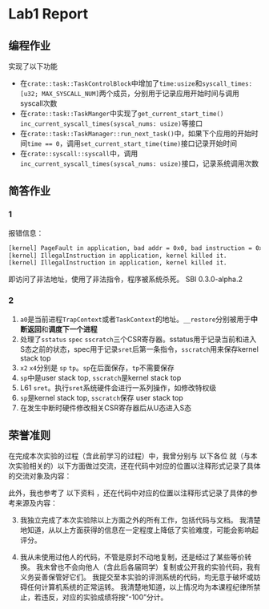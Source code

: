 # Lab1 Report
## 编程作业
实现了以下功能
- 在`crate::task::TaskControlBlock`中增加了`time:usize`和`syscall_times: [u32; MAX_SYSCALL_NUM]`两个成员，分别用于记录应用开始时间与调用syscall次数
- 在`crate::task::TaskManger`中实现了`get_current_start_time()` `inc_current_syscall_times(syscal_nums: usize)`等接口
- 在`crate::task::TaskManager::run_next_task()`中，如果下个应用的开始时间`time == 0`，调用`set_current_start_time(time)`接口记录开始时间
- 在`crate::syscall::syscall`中，调用`inc_current_syscall_times(syscal_nums: usize)`接口，记录系统调用次数

## 简答作业
### 1
报错信息：
```bash
[kernel] PageFault in application, bad addr = 0x0, bad instruction = 0x804003a4, kernel killed it.  
[kernel] IllegalInstruction in application, kernel killed it.  
[kernel] IllegalInstruction in application, kernel killed it.
```

即访问了非法地址，使用了非法指令，程序被系统杀死。
SBI 0.3.0-alpha.2

### 2
1. `a0`是当前进程`TrapContext`或者`TaskContext`的地址。`__restore`分别被用于**中断返回**和**调度下一个进程**
2. 处理了`sstatus` `spec` `sscratch`三个CSR寄存器。sstatus用于记录当前和进入S态之前的状态，spec用于记录`sret`后第一条指令，`sscratch`用来保存kernel stack top
3. `x2` `x4`分别是 `sp` `tp`。`sp`在后面保存，`tp`不需要保存
4. `sp`中是user stack top, `sscratch`是kernel stack top
5. L61 `sret`。执行`sret`系统硬件会进行一系列操作，如修改特权级
6. `sp`是kernel stack top, `sscratch`保存 user stack top
7. 在发生中断时硬件修改相关CSR寄存器后从U态进入S态

## 荣誉准则
在完成本次实验的过程（含此前学习的过程）中，我曾分别与 以下各位 就（与本次实验相关的）以下方面做过交流，还在代码中对应的位置以注释形式记录了具体的交流对象及内容：

此外，我也参考了 以下资料 ，还在代码中对应的位置以注释形式记录了具体的参考来源及内容：

3. 我独立完成了本次实验除以上方面之外的所有工作，包括代码与文档。 我清楚地知道，从以上方面获得的信息在一定程度上降低了实验难度，可能会影响起评分。

4. 我从未使用过他人的代码，不管是原封不动地复制，还是经过了某些等价转换。 我未曾也不会向他人（含此后各届同学）复制或公开我的实验代码，我有义务妥善保管好它们。 我提交至本实验的评测系统的代码，均无意于破坏或妨碍任何计算机系统的正常运转。 我清楚地知道，以上情况均为本课程纪律所禁止，若违反，对应的实验成绩将按“-100”分计。